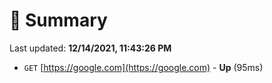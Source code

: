 # 📖 Summary
Last updated: **12/14/2021, 11:43:26 PM**

- `GET` [https://google.com](https://google.com) - **Up** (95ms)
